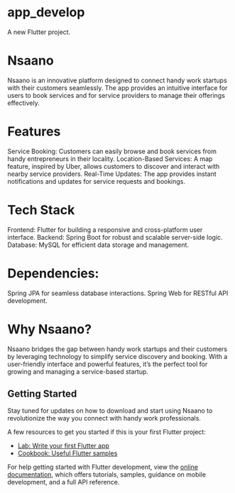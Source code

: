 # app_develop

A new Flutter project.

# Nsaano

Nsaano is an innovative platform designed to connect handy work startups with their customers seamlessly. The app provides an intuitive interface for users to book services and for service providers to manage their offerings effectively.

# Features
Service Booking: Customers can easily browse and book services from handy entrepreneurs in their locality.
Location-Based Services: A map feature, inspired by Uber, allows customers to discover and interact with nearby service providers.
Real-Time Updates: The app provides instant notifications and updates for service requests and bookings.

# Tech Stack
Frontend: Flutter for building a responsive and cross-platform user interface.
Backend: Spring Boot for robust and scalable server-side logic.
Database: MySQL for efficient data storage and management.

# Dependencies:
Spring JPA for seamless database interactions.
Spring Web for RESTful API development.

# Why Nsaano?
Nsaano bridges the gap between handy work startups and their customers by leveraging technology to simplify service discovery and booking. With a user-friendly interface and powerful features, it’s the perfect tool for growing and managing a service-based startup.


## Getting Started

Stay tuned for updates on how to download and start using Nsaano to revolutionize the way you connect with handy work professionals.

A few resources to get you started if this is your first Flutter project:

- [Lab: Write your first Flutter app](https://docs.flutter.dev/get-started/codelab)
- [Cookbook: Useful Flutter samples](https://docs.flutter.dev/cookbook)

For help getting started with Flutter development, view the
[online documentation](https://docs.flutter.dev/), which offers tutorials,
samples, guidance on mobile development, and a full API reference.

